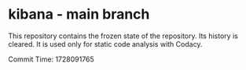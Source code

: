 # kibana - main branch

This repository contains the frozen state of the repository.
Its history is cleared. It is used only for static code
analysis with Codacy.

Commit Time: 1728091765